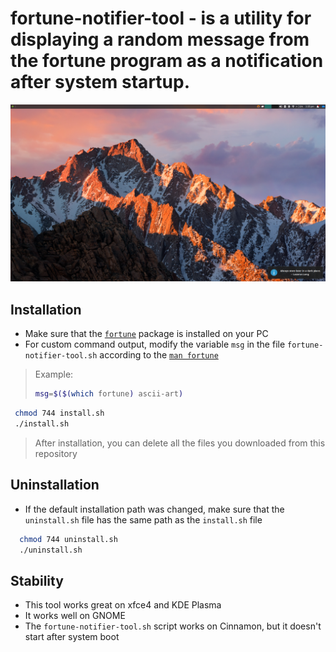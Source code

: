 fortune-notifier-tool - is a utility for displaying a random message from the fortune program as a notification after system startup.
=

![](doc/example.png "example")

Installation
-
- Make sure that the [`fortune`](https://en.wikipedia.org/wiki/Fortune_(Unix)) package is installed on your PC
- For custom command output, modify the variable `msg` in the file `fortune-notifier-tool.sh` according to the [`man fortune`](https://linux.die.net/man/6/fortune)
> Example: 
>```bash
>msg=$($(which fortune) ascii-art)
>```

 ```bash 
  chmod 744 install.sh
  ./install.sh
  ```
> After installation, you can delete all the files you downloaded from this repository
    
Uninstallation
-
- If the default installation path was changed, make sure that the `uninstall.sh` file has the same path as the `install.sh` file
``` bash
  chmod 744 uninstall.sh
  ./uninstall.sh
  ```
Stability
-
- This tool works great on xfce4 and KDE Plasma
- It works well on GNOME
- The `fortune-notifier-tool.sh` script works on Cinnamon, but it doesn't start after system boot

